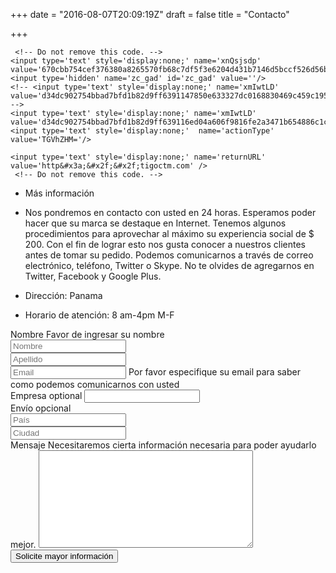 +++
date = "2016-08-07T20:09:19Z"
draft = false
title = "Contacto"

+++

<div id='crmWebToEntityForm'>
<META HTTP-EQUIV ='content-type' CONTENT='text/html;charset=UTF-8'>

<form action='https://crm.zoho.com/crm/WebToLeadForm' 
	name=WebToLeads2015827000000104023 method='POST' 
	onSubmit='javascript:document.charset="UTF-8"; return checkMandatory()' 
	accept-charset='UTF-8'>

	 <!-- Do not remove this code. -->
	<input type='text' style='display:none;' name='xnQsjsdp' value='670cbb754cef376380a8265570fb68c7df5f3e6204d431b7146d5bccf526d56b'/>
	<input type='hidden' name='zc_gad' id='zc_gad' value=''/>
	<!-- <input type='text' style='display:none;' name='xmIwtLD' value='d34dc902754bbad7bfd1b82d9ff6391147850e633327dc0168830469c459c195'/> -->
	<input type='text' style='display:none;' name='xmIwtLD' value='d34dc902754bbad7bfd1b82d9ff639116ed04a606f9816fe2a3471b654886c1c'/>
	<input type='text' style='display:none;'  name='actionType' value='TGVhZHM='/>

	<input type='text' style='display:none;' name='returnURL' value='http&#x3a;&#x2f;&#x2f;tigoctm.com' /> 
	 <!-- Do not remove this code. -->
- Más información

- Nos pondremos en contacto con usted en 24 horas. Esperamos poder hacer que su marca se destaque en Internet. Tenemos algunos procedimientos para aprovechar al máximo su experiencia social de $ 200. Con el fin de lograr esto nos gusta conocer a nuestros clientes antes de tomar su pedido. Podemos comunicarnos a través de correo electrónico, teléfono, Twitter o Skype. No te olvides de agregarnos en Twitter, Facebook y Google Plus.

- Dirección: Panama

-  Horario de atención: 8 am-4pm M-F

  <div class="form-row">
    <label for="firstname">Nombre
      <span class="form-error" id="error-name">Favor de ingresar su nombre</span>
    </label>
    <div class="form-half-row" style="padding-right: 2%">
      <input type="text" maxlength="40" name="First Name" id="firstname"
          placeholder="Nombre">
    </div>
    <div class="form-half-row">
      <input type="text" maxlength="80" name="Last Name" id="lastname"
          placeholder="Apellido">
    </div>
  </div>

  <div class="form-row">
    <input type="text" maxlength="100" name="Email" id="email"
    	   placeholder="Email">
    <span class="form-error" id="error-email">
		Por favor especifique su email para saber como podemos comunicarnos con usted
    </span>
  </div>

  <div class="form-row">
    <label for="company">Empresa <span class="contact-info">optional</span></label>
    <input type="text" maxlength="100" name="Company" id="company">
  </div>

  <div class="form-row">
    <label for="shipping">Envío <span class="contact-info">opcional</span></label>
    <div class="form-half-row" style="padding-right: 2%">
    	 <input type="text" maxlength="80" name="Country" id="country"
          	placeholder="País">
     </div>
     <div class="form-half-row">
      <input type="text" maxlength="40" name="City" id="city"
          placeholder="Ciudad">
  </div>

  <div class="form-row">
    <label for="message">Mensaje
    <span class="form-error" id="error-message">
		Necesitaremos cierta información necesaria para poder ayudarlo mejor.	
    </span>
    </label>
    <textarea name="Description" id="message" cols="40" rows="10" maxlength="1000"></textarea>
   </div>

  <div class="form-align">
    <input type="submit" value="Solicite mayor información">
  </div>
</div>

  <script>
    var fields = ['firstname', 'lastname', 'email', 'message', 'city', 'country'];
    var basicEmail = /^[^ @]+@([^ @]+){2,}\.([^ @]+){2,}$/;

    function checkMandatory() {
      /* Hide any errors. */
      var allErrors = document.getElementsByClassName('form-error');
      for (var i = 0; i < allErrors.length; i++) {
        allErrors[i].style.display = 'none';
      }

      /* Validate the form. */
      var form = document.forms['WebToLeads2015827000000104023'];
      for (var i = 0; i < fields.length; i++) {
        var fieldObj = form[fields[i]];
        if (fieldObj) {
          var failed = fieldObj.value.replace(/^\s+|\s+$/g, '').length === 0;
          if (!failed && fields[i] === 'email') {
            failed = !basicEmail.test(fieldObj.value);
          }

          if (failed) {
            fieldObj.focus();
            var name = fields[i];
            if (name.endsWith('name')) {
              name = 'name';
            }
            var err = document.getElementById('error-' + name);
            if (err) {
              err.style.display = 'block';
            }
            return false;
          }
        }
      }
    }
  </script>
<form>
</div>

